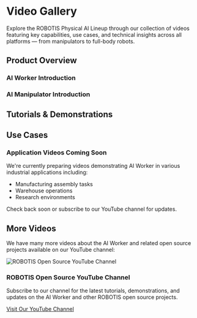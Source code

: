 # Video Gallery

Explore the ROBOTIS Physical AI Lineup through our collection of videos featuring key capabilities, use cases, and technical insights across all platforms — from manipulators to full-body robots.
## Product Overview

### AI Worker Introduction
<YouTube videoId="DX7DEf9s3Eg" />

### AI Manipulator Introduction
<YouTube videoId="3x-eN36pNns" />

## Tutorials & Demonstrations
<YouTube videoId="hnJpFX2G3P4" />

<YouTube videoId="GHkyxmOy5-I" />

<YouTube videoId="WNpRlIr4zbw" />

## Use Cases

<div class="coming-soon">
  <div class="coming-soon-content">
    <h3>Application Videos Coming Soon</h3>
    <p>We're currently preparing videos demonstrating AI Worker in various industrial applications including:</p>
    <ul>
      <li>Manufacturing assembly tasks</li>
      <li>Warehouse operations</li>
      <li>Research environments</li>
    </ul>
    <p>Check back soon or subscribe to our YouTube channel for updates.</p>
  </div>
</div>

## More Videos

We have many more videos about the AI Worker and related open source projects available on our YouTube channel:

<div class="youtube-channel">
  <div class="channel-info">
    <img src="/logo_youtube_channel.jpg" alt="ROBOTIS Open Source YouTube Channel" class="channel-logo">
    <div class="channel-text">
      <h3>ROBOTIS Open Source YouTube Channel</h3>
      <p>Subscribe to our channel for the latest tutorials, demonstrations, and updates on the AI Worker and other ROBOTIS open source projects.</p>
    </div>
  </div>

  <a href="https://www.youtube.com/@ROBOTISOpenSourceTeam" target="_blank" class="channel-button">
    Visit Our YouTube Channel
  </a>
</div>
